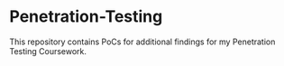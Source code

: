 # Penetration-Testing
This repository contains PoCs for additional findings for my Penetration Testing Coursework.
